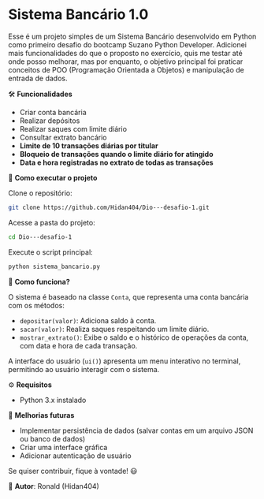 
# Sistema Bancário 1.0

Esse é um projeto simples de um Sistema Bancário desenvolvido em Python como primeiro desafio do bootcamp Suzano Python Developer. Adicionei mais funcionalidades do que o proposto no exercício, quis me testar até onde posso melhorar, mas por enquanto, o objetivo principal foi praticar conceitos de POO (Programação Orientada a Objetos) e manipulação de entrada de dados.

🛠 **Funcionalidades**

- Criar conta bancária
- Realizar depósitos
- Realizar saques com limite diário
- Consultar extrato bancário
- **Limite de 10 transações diárias por titular**
- **Bloqueio de transações quando o limite diário for atingido**
- **Data e hora registradas no extrato de todas as transações**

🚀 **Como executar o projeto**

Clone o repositório:

```bash
git clone https://github.com/Hidan404/Dio---desafio-1.git
```

Acesse a pasta do projeto:

```bash
cd Dio---desafio-1
```

Execute o script principal:

```bash
python sistema_bancario.py
```

📝 **Como funciona?**

O sistema é baseado na classe `Conta`, que representa uma conta bancária com os métodos:

- `depositar(valor)`: Adiciona saldo à conta.
- `sacar(valor)`: Realiza saques respeitando um limite diário.
- `mostrar_extrato()`: Exibe o saldo e o histórico de operações da conta, com data e hora de cada transação.

A interface do usuário (`ui()`) apresenta um menu interativo no terminal, permitindo ao usuário interagir com o sistema.

⚙ **Requisitos**

- Python 3.x instalado

🔗 **Melhorias futuras**

- Implementar persistência de dados (salvar contas em um arquivo JSON ou banco de dados)
- Criar uma interface gráfica
- Adicionar autenticação de usuário

Se quiser contribuir, fique à vontade! 😃

📌 **Autor**: Ronald (Hidan404)
